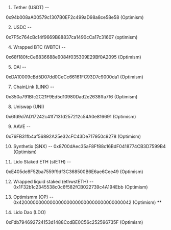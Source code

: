 
1) Tether (USDT) --

0x94b008aA00579c1307B0EF2c499aD98a8ce58e58 (Optimism)

2) USDC --

0x7F5c764cBc14f9669B88837ca1490cCa17c31607 (optimism)

4) Wrapped BTC (WBTC) --

0x68f180fcCe6836688e9084f035309E29Bf0A2095 (Optimism)

5) DAI --

0xDA10009cBd5D07dd0CeCc66161FC93D7c9000da1 (Optimism)

7) ChainLink (LINK) --

0x350a791Bfc2C21F9Ed5d10980Dad2e2638ffa7f6 (Optimism)

8) Uniswap (UNI)

0x6fd9d7AD17242c41f7131d257212c54A0e816691 (Optimism)

9) AAVE --

0x76FB31fb4af56892A25e32cFC43De717950c9278 (Optimism)

10) Synthetix (SNX) --
0x8700dAec35aF8Ff88c16BdF0418774CB3D7599B4 (Optimism)

11) Lido Staked ETH (stETH) --

0xE405de8F52ba7559f9df3C368500B6E6ae6Cee49 (Optimism)

12) Wrapped liquid staked (ethwstETH) --
0x1F32b1c2345538c0c6f582fCB022739c4A194Ebb (Optimism)

13) Optimismm (OP) --
0x4200000000000000000000000000000000000042 (Optimism) **


14) Lido Dao (LDO)

0xFdb794692724153d1488CcdBE0C56c252596735F (Optimism)


